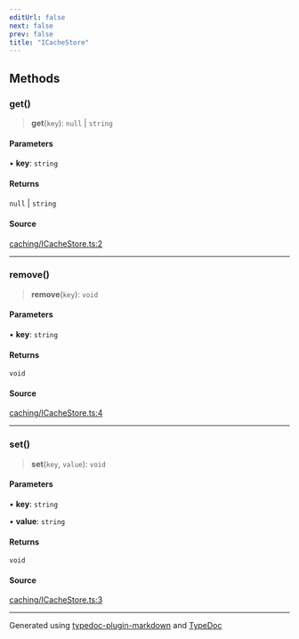 ```yaml
---
editUrl: false
next: false
prev: false
title: "ICacheStore"
---
```


## Methods

### get()

> **get**(`key`): `null` \| `string`

#### Parameters

• **key**: `string`

#### Returns

`null` \| `string`

#### Source

[caching/ICacheStore.ts:2](https://github.com/fostertheweb/spotify-web-sdk/blob/eb6b780/src/caching/ICacheStore.ts#L2)

***

### remove()

> **remove**(`key`): `void`

#### Parameters

• **key**: `string`

#### Returns

`void`

#### Source

[caching/ICacheStore.ts:4](https://github.com/fostertheweb/spotify-web-sdk/blob/eb6b780/src/caching/ICacheStore.ts#L4)

***

### set()

> **set**(`key`, `value`): `void`

#### Parameters

• **key**: `string`

• **value**: `string`

#### Returns

`void`

#### Source

[caching/ICacheStore.ts:3](https://github.com/fostertheweb/spotify-web-sdk/blob/eb6b780/src/caching/ICacheStore.ts#L3)

***

Generated using [typedoc-plugin-markdown](https://www.npmjs.com/package/typedoc-plugin-markdown) and [TypeDoc](https://typedoc.org/)
